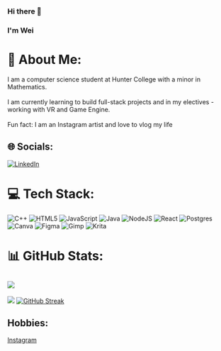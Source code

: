 ### Hi there 👋
### I'm Wei

# 💫 About Me:
I am a computer science student at Hunter College with a minor in Mathematics. <br><br>I am currently learning to build full-stack projects and in my electives - working with VR and Game Engine. <br><br>Fun fact: I am an Instagram artist and love to vlog my life


## 🌐 Socials:
[![LinkedIn](https://img.shields.io/badge/LinkedIn-%230077B5.svg?logo=linkedin&logoColor=white)](https://linkedin.com/in/wei-lin-li-703472224/) 

# 💻 Tech Stack:
![C++](https://img.shields.io/badge/c++-%2300599C.svg?style=for-the-badge&logo=c%2B%2B&logoColor=white) ![HTML5](https://img.shields.io/badge/html5-%23E34F26.svg?style=for-the-badge&logo=html5&logoColor=white) ![JavaScript](https://img.shields.io/badge/javascript-%23323330.svg?style=for-the-badge&logo=javascript&logoColor=%23F7DF1E) ![Java](https://img.shields.io/badge/java-%23ED8B00.svg?style=for-the-badge&logo=openjdk&logoColor=white) ![NodeJS](https://img.shields.io/badge/node.js-6DA55F?style=for-the-badge&logo=node.js&logoColor=white) ![React](https://img.shields.io/badge/react-%2320232a.svg?style=for-the-badge&logo=react&logoColor=%2361DAFB) ![Postgres](https://img.shields.io/badge/postgres-%23316192.svg?style=for-the-badge&logo=postgresql&logoColor=white) ![Canva](https://img.shields.io/badge/Canva-%2300C4CC.svg?style=for-the-badge&logo=Canva&logoColor=white) ![Figma](https://img.shields.io/badge/figma-%23F24E1E.svg?style=for-the-badge&logo=figma&logoColor=white) ![Gimp](https://img.shields.io/badge/Gimp-657D8B?style=for-the-badge&logo=gimp&logoColor=FFFFFF) ![Krita](https://img.shields.io/badge/Krita-203759?style=for-the-badge&logo=krita&logoColor=EEF37B)
# 📊 GitHub Stats:
![](https://github-readme-stats.vercel.app/api?username=wei892&theme=dark&hide_border=false&include_all_commits=true&count_private=true)<br/>
---
[![](https://visitcount.itsvg.in/api?id=wei892&icon=7&color=10)](https://visitcount.itsvg.in)
[![GitHub Streak](https://streak-stats.demolab.com?user=wei892&theme=dark&hide_border=true&border_radius=4.4)](https://git.io/streak-stats)
<!-- Proudly created with GPRM ( https://gprm.itsvg.in ) -->

## Hobbies:
[Instagram](https://www.instagram.com/memoli.store/) 
